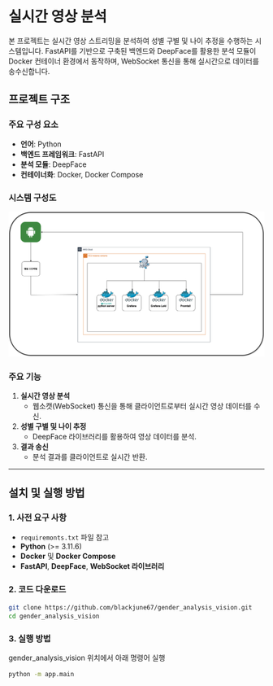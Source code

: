 # 실시간 영상 분석

본 프로젝트는 실시간 영상 스트리밍을 분석하여 성별 구별 및 나이 추정을 수행하는 시스템입니다. FastAPI를 기반으로 구축된 백엔드와 DeepFace를 활용한 분석 모듈이 Docker 컨테이너 환경에서 동작하며, WebSocket 통신을 통해 실시간으로 데이터를 송수신합니다.

## 프로젝트 구조

### 주요 구성 요소
- **언어**: Python
- **백엔드 프레임워크**: FastAPI
- **분석 모듈**: DeepFace
- **컨테이너화**: Docker, Docker Compose

### 시스템 구성도
![System Diagram](/gender_diagram.drawio.png)

### 주요 기능
1. **실시간 영상 분석**
   - 웹소캣(WebSocket) 통신을 통해 클라이언트로부터 실시간 영상 데이터를 수신.
2. **성별 구별 및 나이 추정**
   - DeepFace 라이브러리를 활용하여 영상 데이터를 분석.
3. **결과 송신**
   - 분석 결과를 클라이언트로 실시간 반환.

---

## 설치 및 실행 방법

### 1. 사전 요구 사항
- `requiremonts.txt` 파일 참고
- **Python** (>= 3.11.6)
- **Docker** 및 **Docker Compose**
- **FastAPI**, **DeepFace**, **WebSocket 라이브러리**

### 2. 코드 다운로드
```bash
git clone https://github.com/blackjune67/gender_analysis_vision.git
cd gender_analysis_vision
```

### 3. 실행 방법
gender_analysis_vision 위치에서 아래 명령어 실행
```bash
python -m app.main
```